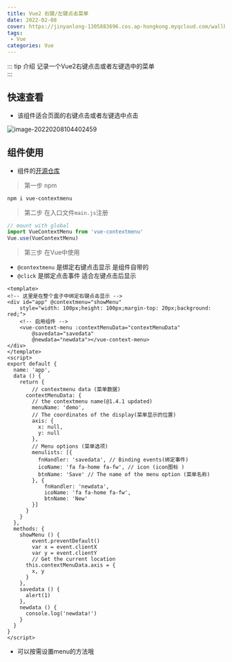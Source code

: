 ```yaml
---
title: Vue2 右键/左键点击菜单
date: 2022-02-08
cover: https://jinyanlong-1305883696.cos.ap-hongkong.myqcloud.com/wallhaven-l3r7yq.jpg
tags:
 - Vue
categories: Vue
---
```


::: tip 介绍
记录一个Vue2右键点击或者左键选中的菜单<br>
:::

<!-- more -->

## 快速查看

* 该组件适合页面的右键点击或者左键选中点击

![image-20220208104402459](https://jinyanlong-1305883696.cos.ap-hongkong.myqcloud.com/image-20220208104402459.png)

## 组件使用

* 组件的[开源仓库](https://www.npmjs.com/package/vue-contextmenu)

> 第一步 npm

```bash
npm i vue-contextmenu
```

> 第二步 在入口文件`main.js`注册

```js
// mount with global
import VueContextMenu from 'vue-contextmenu'
Vue.use(VueContextMenu)
```

> 第三步 在Vue中使用

* `@contextmenu` 是绑定右键点击显示 是组件自带的
* `@click` 是绑定点击事件 适合左键点击后显示

```vue
<template>
<!-- 这里是在整个盒子中绑定右键点击显示 -->
<div id="app" @contextmenu="showMenu"
    style="width: 100px;height: 100px;margin-top: 20px;background: red;">
    <!-- 启用组件 -->
    <vue-context-menu :contextMenuData="contextMenuData"
        @savedata="savedata"
        @newdata="newdata"></vue-context-menu>
</div>
</template>
<script>
export default {
  name: 'app',
  data () {
    return {
      	// contextmenu data (菜单数据)
      contextMenuData: {
        // the contextmenu name(@1.4.1 updated)
        menuName: 'demo',
        // The coordinates of the display(菜单显示的位置)
        axis: {
          x: null,
          y: null
        },
        // Menu options (菜单选项)
        menulists: [{
          fnHandler: 'savedata', // Binding events(绑定事件)
          icoName: 'fa fa-home fa-fw', // icon (icon图标 )
          btnName: 'Save' // The name of the menu option (菜单名称)
        }, {
            fnHandler: 'newdata',
            icoName: 'fa fa-home fa-fw',
            btnName: 'New'
        }]
      }
    }
  },
  methods: {
    showMenu () {
        event.preventDefault()
        var x = event.clientX
        var y = event.clientY
        // Get the current location
      this.contextMenuData.axis = {
        x, y
      }
    },
    savedata () {
      alert(1)
    },
    newdata () {
      console.log('newdata!')
    }
  }
}
</script>
```

* 可以按需设置menu的方法哦

